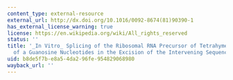 ```yaml
---
content_type: external-resource
external_url: http://dx.doi.org/10.1016/0092-8674(81)90390-1
has_external_license_warning: true
license: https://en.wikipedia.org/wiki/All_rights_reserved
status: ''
title: '_In Vitro_ Splicing of the Ribosomal RNA Precursor of Tetrahymena: Involvement
  of a Guanosine Nucleotides in the Excision of the Intervening Sequence'
uid: b8de5f7b-e8a5-4da2-96fe-954829068980
wayback_url: ''
---
```

